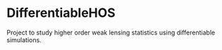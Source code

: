# DifferentiableHOS
Project to study higher order weak lensing statistics using differentiable simulations.
